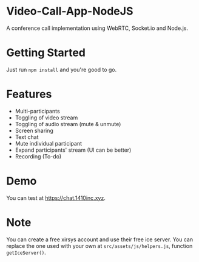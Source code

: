 # Video-Call-App-NodeJS
A conference call implementation using WebRTC, Socket.io and Node.js.


# Getting Started
Just run `npm install` and you're good to go.


# Features
- Multi-participants
- Toggling of video stream
- Toggling of audio stream (mute & unmute)
- Screen sharing
- Text chat
- Mute individual participant
- Expand participants' stream (UI can be better)
- Recording (To-do)

 
# Demo
You can test at https://chat.1410inc.xyz.


# Note
You can create a free xirsys account and use their free ice server. You can replace the one used with your own at `src/assets/js/helpers.js`, function `getIceServer()`.

